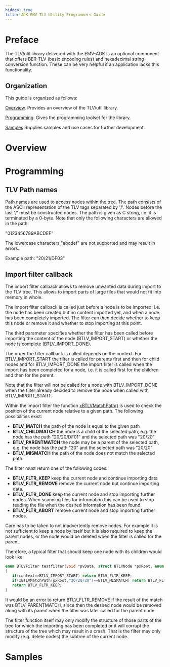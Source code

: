 ```yaml
---
hidden: true
title: ADK-EMV TLV Utility Programmers Guide
---
```


# Preface <a href="#sec_emv_tlv_util_preface" id="sec_emv_tlv_util_preface"></a>

The TLV/util library delivered with the EMV-ADK is an optional component that offers BER-TLV (basic encoding rules) and hexadecimal string conversion function. These can be very helpful if an application lacks this functionality.

## Organization <a href="#subsec_emv_ct_organization" id="subsec_emv_ct_organization"></a>

This guide is organized as follows:

[Overview](#sec_emv_tlv_util_overview).
Provides an overview of the TLV/util library.

[Programming](#sec_emv_tlv_util_programming).
Gives the programming toolset for the library.

[Samples](#sec_emv_tlv_util_samples)
Supplies samples and use cases for further development.

# Overview <a href="#sec_emv_tlv_util_overview" id="sec_emv_tlv_util_overview"></a>

# Programming <a href="#sec_emv_tlv_util_programming" id="sec_emv_tlv_util_programming"></a>

## TLV Path names <a href="#subsec_pathname" id="subsec_pathname"></a>

Path names are used to access nodes within the tree. The path consists of the ASCII representation of the TLV tags separated by \'/\'. Nodes before the last \'/\' must be constructed nodes. The path is given as C string, i.e. it is terminated by a 0-byte. Note that only the following characters are allowed in the path:

\"0123456789ABCDEF\"

The lowercase characters \"abcdef\" are not supported and may result in errors.

Example path: \"20/21/DF03\"

## Import filter callback <a href="#importfilter" id="importfilter"></a>

The import filter callback allows to remove unwanted data during import to the TLV tree. This allows to import parts of large files that would not fit into memory in whole.

The import filter callback is called just before a node is to be imported, i.e. the node has been created but no content imported yet, and when a node has been completely imported. The filter can then decide whether to keep this node or remove it and whether to stop importing at this point.

The third parameter specifies whether the filter has been called before importing the content of the node (BTLV_IMPORT_START) or whether the node is complete (BTLV_IMPORT_DONE).

The order the filter callback is called depends on the context. For BTLV_IMPORT_START the filter is called for parents first and then for child nodes and for BTLV_IMPORT_DONE the import filter is called when the import has been completed for a node, i.e. it is called first for the children and then for the parent.

Note that the filter will not be called for a node with BTLV_IMPORT_DONE when the filter already decided to remove the node when called with BTLV_IMPORT_START.

Within the import filter the function <a href="btlv_8h.md#acf449e96c5391ef94ada65ae1a246909">xBTLVMatchPath()</a> is used to check the position of the current node relative to a given path. The following possibilities exist:

- **BTLV_MATCH** the path of the node is equal to the given path
- **BTLV_CHILDMATCH** the node is a child of the selected path, e.g. the node has the path \"20/20/DF01\" and the selected path was \"20/20\"
- **BTLV_PARENTMATCH** the node may be a parent of the selected path, e.g. the node has the path \"20\" and the selected path was \"20/20\"
- **BTLV_MISMATCH** the path of the node does not match the selected path.

The filter must return one of the following codes:

- **BTLV_FLTR_KEEP** keep the current node and continue importing data
- **BTLV_FLTR_REMOVE** remove the current node but continue importing data.
- **BTLV_FLTR_DONE** keep the current node and stop importing further nodes. When scanning files for information this can be used to stop reading the file when the desired information has been found.
- **BTLV_FLTR_ABORT** remove current node and stop importing further nodes.

Care has to be taken to not inadvertently remove nodes. For example it is not sufficient to keep a node by itself but it is also required to keep the parent nodes, or the node would be deleted when the filter is called for the parent.

Therefore, a typical filter that should keep one node with its children would look like:

``` cpp
enum BTLVFilter testfilter(void *pvData, struct BTLVNode *pxRoot, enum BTLVContext context)
{
   if(context==BTLV_IMPORT_START) return BTLV_FLTR_KEEP;
   if(xBTLVMatchPath(pxRoot,"20/20/20")==BTLV_MISMATCH) return BTLV_FLTR_REMOVE;
   return BTLV_FLTR_KEEP;
}
```

It would be an error to return BTLV_FLTR_REMOVE if the result of the match was BTLV_PARENTMATCH, since then the desired node would be removed along with its parent when the filter was later called for the parent node.

The filter function itself may only modify the structure of those parts of the tree for which the importing has been completed or it will corrupt the structure of the tree which may result in a crash. That is the filter may only modify (e.g. delete nodes) the subtree of the current node.

# Samples <a href="#sec_emv_tlv_util_samples" id="sec_emv_tlv_util_samples"></a>
